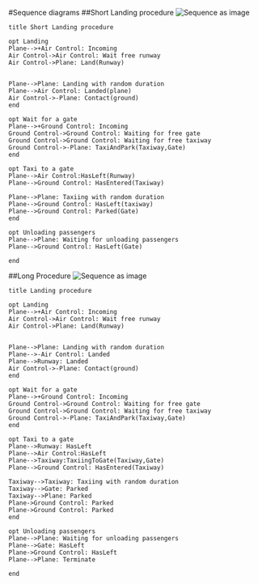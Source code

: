#Sequence diagrams
##Short Landing procedure
![Sequence as image](http://www.websequencediagrams.com/cgi-bin/cdraw?lz=dGl0bGUgU2hvcnQgTGFuZGluZyBwcm9jZWR1cmUKCiAgICBvcAASCQALBVBsYW5lLS0-K0FpciBDb250cm9sOiBJbmNvbQAbCAAPCy0-ABoNV2FpdCBmcmVlIHJ1bndheQAdEgBaBToAgQgFKFIAHwUpCgCBAwYAcQgAFwtpbmcgd2l0aCByYW5kb20gZHVyYXRpb24AgRwNAIEbDUxhbmRlZChwbGFuZSkAgRsSLQB4B0NvbnRhY3QoZ3JvdW5kACMGZW5kAIIICgCBQwZvciBhIGdhdGUAggwORwAxBQCCBhcADw4tPgAdEFdhaXRpbmcAWAUAgiUFAFcJAAkxdGF4aQCCXQgAZxAAgWIIVGF4aUFuZFBhcmsoVAAqBixHYXQAghYHAIFnDVRheGkgdG8AgV8UAIQADEhhc0xlZnQAgzUJAIQpDACCChBIYXNFbnRlcmVkAHUIKQCDWBVUYXhpAINIJQBOEwCBCAUAggQHAHAeUGFya2VkKACBaBdVbmxvYQCGHAZhc3NlbmdlcnMAhQUUAIM1DHUAFCAAgRgYAIJ5CgCEdAg&s=modern-blue "Landing procedure")

    title Short Landing procedure

    opt Landing
    Plane-->+Air Control: Incoming
    Air Control->Air Control: Wait free runway
    Air Control->Plane: Land(Runway)


    Plane-->Plane: Landing with random duration
    Plane-->Air Control: Landed(plane)
    Air Control->-Plane: Contact(ground)
    end

    opt Wait for a gate
    Plane-->+Ground Control: Incoming
    Ground Control->Ground Control: Waiting for free gate
    Ground Control->Ground Control: Waiting for free taxiway
    Ground Control->-Plane: TaxiAndPark(Taxiway,Gate)
    end

    opt Taxi to a gate
    Plane-->Air Control:HasLeft(Runway)
    Plane-->Ground Control: HasEntered(Taxiway)

    Plane-->Plane: Taxiing with random duration
    Plane-->Ground Control: HasLeft(taxiway)
    Plane-->Ground Control: Parked(Gate)
    end

    opt Unloading passengers
    Plane-->Plane: Waiting for unloading passengers
    Plane-->Ground Control: HasLeft(Gate)

    end

##Long Procedure
![Sequence as image](http://www.websequencediagrams.com/cgi-bin/cdraw?lz=dGl0bGUgTGFuZGluZyBwcm9jZWR1cmUKCiAgICBvcHQAEwgACwVQbGFuZS0tPitBaXIgQ29udHJvbDogSW5jb20AGwgADwstPgAaDVdhaXQgZnJlZSBydW53YXkAHRIAWgU6AIEIBShSAB8FKQoAgQMGAHEIABcLaW5nIHdpdGggcmFuZG9tIGR1cmF0aW9uAIEcDS0AgRwNTGFuZGVkAIE9DQBhBgAODQCBNQ0tAIENB0NvbnRhY3QoZ3JvdW5kKQCCGQVlbmQAgh0KAIFYBm9yIGEgZ2F0ZQCCIQ5HADEFAIIbFwAPDi0-AB0QV2FpdGluZwBYBQCCOgUAVwkACTF0YXhpAIJyCABnEACBYghUYXhpQW5kUGFyayhUACoGLEdhdGUAgWETVGF4aSB0bwCBXxQAglAISGFzTGVmdACEMQ0AhDEMAAwUAG8HOlRheGlpbmdUb0dhdGUAeRMAhQYIAIJOEEhhc0VudGVyZWQAgTkIKQCFSQYAgUgHAFgLAIFpBQCELR0AKgpHYXRlOiBQYXJrAIQ9BwBFCgCFMgcAFgYoAIESEACBDRQAggYPAINkEQA6EQCEYA1VbmxvYQCHKwZhc3NlbmdlcnMAhhQUAIQvDHUAFCAAgVoGAHkjAINAFACENQhlcm1pbmF0AIg5B2VuZA&s=modern-blue "Landing procedure")

    title Landing procedure

    opt Landing
    Plane-->+Air Control: Incoming
    Air Control->Air Control: Wait free runway
    Air Control->Plane: Land(Runway)


    Plane-->Plane: Landing with random duration
    Plane-->-Air Control: Landed
    Plane-->Runway: Landed
    Air Control->-Plane: Contact(ground)
    end

    opt Wait for a gate
    Plane-->+Ground Control: Incoming
    Ground Control->Ground Control: Waiting for free gate
    Ground Control->Ground Control: Waiting for free taxiway
    Ground Control->-Plane: TaxiAndPark(Taxiway,Gate)
    end

    opt Taxi to a gate
    Plane-->Runway: HasLeft
    Plane-->Air Control:HasLeft
    Plane-->Taxiway:TaxiingToGate(Taxiway,Gate)
    Plane-->Ground Control: HasEntered(Taxiway)

    Taxiway-->Taxiway: Taxiing with random duration
    Taxiway-->Gate: Parked
    Taxiway-->Plane: Parked
    Plane->Ground Control: Parked
    Plane->Ground Control: Parked
    end

    opt Unloading passengers
    Plane-->Plane: Waiting for unloading passengers
    Plane-->Gate: HasLeft
    Plane->Ground Control: HasLeft
    Plane-->Plane: Terminate

    end